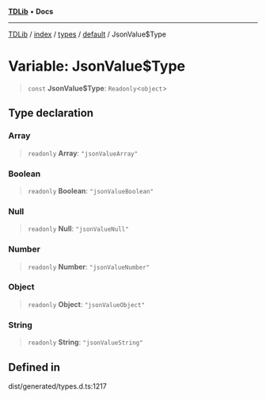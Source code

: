 [**TDLib**](../../../../../../README.md) • **Docs**

***

[TDLib](../../../../../../modules.md) / [index](../../../../../README.md) / [types](../../../README.md) / [default](../README.md) / JsonValue$Type

# Variable: JsonValue$Type

> `const` **JsonValue$Type**: `Readonly`\<`object`\>

## Type declaration

### Array

> `readonly` **Array**: `"jsonValueArray"`

### Boolean

> `readonly` **Boolean**: `"jsonValueBoolean"`

### Null

> `readonly` **Null**: `"jsonValueNull"`

### Number

> `readonly` **Number**: `"jsonValueNumber"`

### Object

> `readonly` **Object**: `"jsonValueObject"`

### String

> `readonly` **String**: `"jsonValueString"`

## Defined in

dist/generated/types.d.ts:1217
